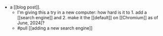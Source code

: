 - a [[blog post]].
  - I'm giving this a try in a new computer: how hard is it to 1. add a [[search engine]] and 2. make it the [[default]] on [[Chromium]] as of June, 2024[?
  - #pull [[adding a new search engine]]
